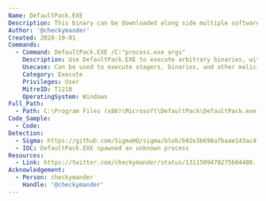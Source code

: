 ```yaml
---
Name: DefaultPack.EXE
Description: This binary can be downloaded along side multiple software downloads on the microsoft website. It gets downloaded when the user forgets to uncheck the option to set Bing as the default search provider.
Author: '@checkymander'
Created: 2020-10-01
Commands:
  - Command: DefaultPack.EXE /C:"process.exe args"
    Description: Use DefaultPack.EXE to execute arbitrary binaries, with added argument support.
    Usecase: Can be used to execute stagers, binaries, and other malicious commands.
    Category: Execute
    Privileges: User
    MitreID: T1218
    OperatingSystem: Windows
Full_Path:
  - Path: C:\Program Files (x86)\Microsoft\DefaultPack\DefaultPack.exe
Code_Sample:
  - Code:
Detection:
  - Sigma: https://github.com/SigmaHQ/sigma/blob/b02e3b698afbaae143ac4fb36236eb0b41122ed7/rules/windows/process_creation/proc_creation_win_lolbin_defaultpack.yml
  - IOC: DefaultPack.EXE spawned an unknown process
Resources:
  - Link: https://twitter.com/checkymander/status/1311509470275604480.
Acknowledgement:
  - Person: checkymander
    Handle: '@checkymander'
---
```

